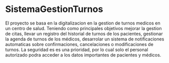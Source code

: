 # SistemaGestionTurnos
El proyecto se basa en la digitalizacion en la gestion de turnos medicos en un centro de salud.
Teniendo como principales objetivos mejorar la gestion de citas, llevar un registro del historial de turnos de los pacientes, gestionar la agenda de turnos de los médicos, desarrolar un sistema de notificaciones 
automaticas sobre confirmaciones, cancelaciones o modificaciones de turnos.
La seguridad es es una prioridad, por lo cual solo el personal autorizado podra acceder a los datos importantes de pacientes y médicos.


